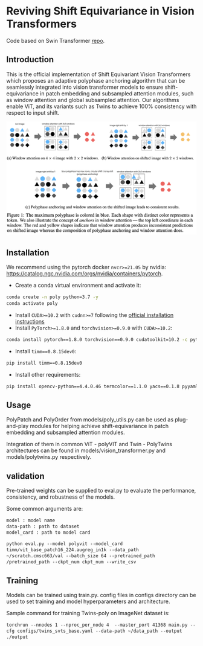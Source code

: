 # Reviving Shift Equivariance in Vision Transformers
<!-- The latest version of this repo can be found at  -->

Code based on Swin Transformer [repo](https://github.com/microsoft/Swin-Transformer). 
<!-- Updated Swin transformer (with polyphase implementations) is in models/swin_transformer_poly.py. -->

## Introduction

This is the official implementation of Shift Equivariant Vision Transformers which proposes an adaptive polyphase anchoring algorithm that can be seamlessly integrated into vision transformer models to ensure shift-equivariance in patch embedding and subsampled attention modules, such as window attention and global subsampled attention. Our algorithms enable ViT, and its variants such as Twins to achieve 100% consistency with respect to input shift.

<!-- include image local path imgs/PolyModels.png -->

<img src="imgs/PolyModels.png" width="800" />  


## Installation
We recommend using the pytorch docker `nvcr>=21.05` by
nvidia: https://catalog.ngc.nvidia.com/orgs/nvidia/containers/pytorch.


- Create a conda virtual environment and activate it:

```bash
conda create -n poly python=3.7 -y
conda activate poly
```

- Install `CUDA>=10.2` with `cudnn>=7` following
  the [official installation instructions](https://docs.nvidia.com/cuda/cuda-installation-guide-linux/index.html)
- Install `PyTorch>=1.8.0` and `torchvision>=0.9.0` with `CUDA>=10.2`:

```bash
conda install pytorch==1.8.0 torchvision==0.9.0 cudatoolkit=10.2 -c pytorch
```

- Install `timm==0.8.15dev0`:

```bash
pip install timm==0.8.15dev0
```

- Install other requirements:

```bash
pip install opencv-python==4.4.0.46 termcolor==1.1.0 yacs==0.1.8 pyyaml scipy
```


## Usage

PolyPatch and PolyOrder from models/poly_utils.py can be used as plug-and-play  modules for helping achieve shift-equivariance in patch embedding and subsampled attention modules. 

Integration of them in common ViT - polyVIT and Twin - PolyTwins architectures can be found in models/vision_transformer.py and models/polytwins.py respectively.

## validation

Pre-trained weights can be supplied to eval.py to evaluate the performance, consistency, and robustness of the models.

Some common arguments are:

```
model : model name
data-path : path to dataset
model_card : path to model card
```

```
python eval.py --model polyvit --model_card timm/vit_base_patch16_224.augreg_in1k --data_path ~/scratch.cmsc663/val --batch_size 64 --pretrained_path /pretrained_path --ckpt_num ckpt_num --write_csv 
```

## Training
Models can be trained using train.py. config files in configs directory can be used to set training and model hyperparameters and architecture.

Sample command for training Twins-poly on ImageNet dataset is:

```
torchrun --nnodes 1 --nproc_per_node 4  --master_port 41368 main.py --cfg configs/twins_svts_base.yaml --data-path ~/data_path --output ./output

```
